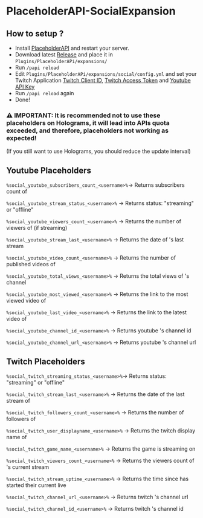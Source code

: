 # PlaceholderAPI-SocialExpansion

## How to setup ?

- Install [PlaceholderAPI](https://www.spigotmc.org/resources/placeholderapi.6245/) and restart your server.
- Download latest [Release](https://github.com/Neocle/PlaceholderAPI-SocialExpansion/releases) and place it in `Plugins/PlaceholderAPi/expansions/`
- Run `/papi reload`
- Edit `Plugins/PlaceholderAPi/expansions/social/config.yml` and set your Twitch Application [Twitch Client ID](https://dev.twitch.tv/docs/cli/mock-api-command/#getting-your-client-id-and-secret), [Twitch Access Token](https://dev.twitch.tv/docs/cli/token-command/#get-an-access-token) and [Youtube API Key](https://support.google.com/googleapi/answer/6158862?hl=en)
- Run `/papi reload` again
- Done!

### ⚠️ __IMPORTANT:__ It is recommended not to use these placeholders on Holograms, it will lead into APIs quota exceeded, and therefore, placeholders not working as expected!
(If you still want to use Holograms, you should reduce the update interval)
## Youtube Placeholders

`%social_youtube_subscribers_count_<username>%`-> Returns subscribers count of <username>

`%social_youtube_stream_status_<username>%` -> Returns <username> status: "streaming" or "offline"

`%social_youtube_viewers_count_<username>%` -> Returns the number of viewers of <username> (if streaming)

`%social_youtube_stream_last_<username>%` -> Returns the date of <username>'s last stream

`%social_youtube_video_count_<username>%` -> Returns the number of published videos of <username>

`%social_youtube_total_views_<username>%` -> Returns the total views of <username>'s channel

`%social_youtube_most_viewed_<username>%` -> Returns the link to the most viewed video of <username>

`%social_youtube_last_video_<username>%` -> Returns the link to the latest video of <username>

`%social_youtube_channel_id_<username>%` -> Returns youtube <username>'s channel id

`%social_youtube_channel_url_<username>%` -> Returns youtube <username>'s channel url

## Twitch Placeholders

`%social_twitch_streaming_status_<username>%`-> Returns <username> status: "streaming" or "offline"

`%social_twitch_stream_last_<username>%` -> Returns the date of the last stream of <username>

`%social_twitch_followers_count_<username>%` -> Returns the number of followers of <username>

`%social_twitch_user_displayname_<username>%` -> Returns the twitch display name of <username>

`%social_twitch_game_name_<username>%` -> Returns the game <username> is streaming on

`%social_twitch_viewers_count_<username>%` -> Returns the viewers count of <username>'s current stream

`%social_twitch_stream_uptime_<username>%` -> Returns the time since <username> has started their current live

`%social_twitch_channel_url_<username>%` -> Returns twitch <username>'s channel url

`%social_twitch_channel_id_<username>%` -> Returns twitch <username>'s channel id
